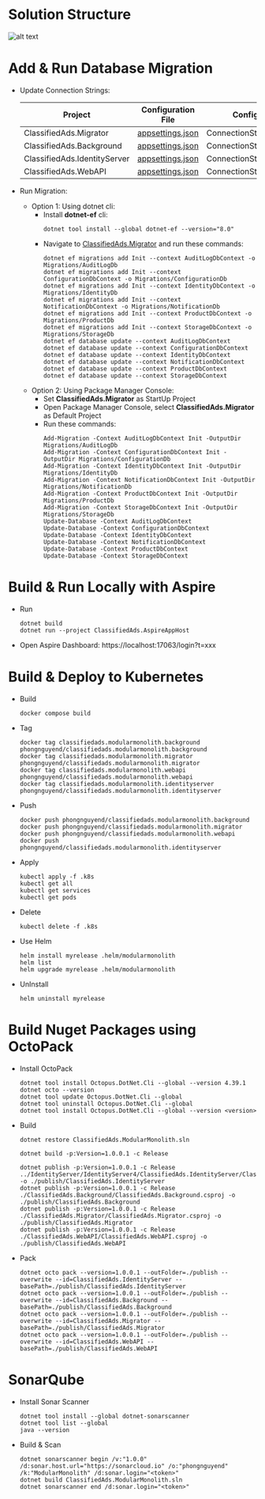 # Solution Structure
![alt text](/docs/imgs/code-solution-structure-modular-monolith.png)

# Add & Run Database Migration

- Update Connection Strings:

  | Project  | Configuration File | Configuration Key |
  | -------- | ------------------ | ----------------- |
  | ClassifiedAds.Migrator | [appsettings.json](ClassifiedAds.Migrator/appsettings.json) | ConnectionStrings:ClassifiedAds |
  | ClassifiedAds.Background | [appsettings.json](ClassifiedAds.Background/appsettings.json) | ConnectionStrings:ClassifiedAds |
  | ClassifiedAds.IdentityServer | [appsettings.json](../IdentityServer/IdentityServer4/ClassifiedAds.IdentityServer/appsettings.json) | ConnectionStrings:ClassifiedAds |
  | ClassifiedAds.WebAPI | [appsettings.json](ClassifiedAds.WebAPI/appsettings.json) | ConnectionStrings:ClassifiedAds |


- Run Migration:
  + Option 1: Using dotnet cli:
    + Install **dotnet-ef** cli:
      ```
      dotnet tool install --global dotnet-ef --version="8.0"
      ```
    + Navigate to [ClassifiedAds.Migrator](ClassifiedAds.Migrator/) and run these commands:
      ```
      dotnet ef migrations add Init --context AuditLogDbContext -o Migrations/AuditLogDb
      dotnet ef migrations add Init --context ConfigurationDbContext -o Migrations/ConfigurationDb
      dotnet ef migrations add Init --context IdentityDbContext -o Migrations/IdentityDb
      dotnet ef migrations add Init --context NotificationDbContext -o Migrations/NotificationDb
      dotnet ef migrations add Init --context ProductDbContext -o Migrations/ProductDb
      dotnet ef migrations add Init --context StorageDbContext -o Migrations/StorageDb
      dotnet ef database update --context AuditLogDbContext
      dotnet ef database update --context ConfigurationDbContext
      dotnet ef database update --context IdentityDbContext
      dotnet ef database update --context NotificationDbContext
      dotnet ef database update --context ProductDbContext
      dotnet ef database update --context StorageDbContext

      ```
  + Option 2: Using Package Manager Console:
    + Set **ClassifiedAds.Migrator** as StartUp Project
    + Open Package Manager Console, select **ClassifiedAds.Migrator** as Default Project
    + Run these commands:
      ```
      Add-Migration -Context AuditLogDbContext Init -OutputDir Migrations/AuditLogDb
      Add-Migration -Context ConfigurationDbContext Init -OutputDir Migrations/ConfigurationDb
      Add-Migration -Context IdentityDbContext Init -OutputDir Migrations/IdentityDb
      Add-Migration -Context NotificationDbContext Init -OutputDir Migrations/NotificationDb
      Add-Migration -Context ProductDbContext Init -OutputDir Migrations/ProductDb
      Add-Migration -Context StorageDbContext Init -OutputDir Migrations/StorageDb
      Update-Database -Context AuditLogDbContext
      Update-Database -Context ConfigurationDbContext
      Update-Database -Context IdentityDbContext
      Update-Database -Context NotificationDbContext
      Update-Database -Context ProductDbContext
      Update-Database -Context StorageDbContext

      ```  

# Build & Run Locally with Aspire

- Run
  ```
  dotnet build
  dotnet run --project ClassifiedAds.AspireAppHost
  ```
  
- Open Aspire Dashboard: https://localhost:17063/login?t=xxx

# Build & Deploy to Kubernetes

- Build
  ```
  docker compose build
  ```

- Tag
  ```
  docker tag classifiedads.modularmonolith.background phongnguyend/classifiedads.modularmonolith.background
  docker tag classifiedads.modularmonolith.migrator phongnguyend/classifiedads.modularmonolith.migrator
  docker tag classifiedads.modularmonolith.webapi phongnguyend/classifiedads.modularmonolith.webapi
  docker tag classifiedads.modularmonolith.identityserver phongnguyend/classifiedads.modularmonolith.identityserver
  ```

- Push
  ```
  docker push phongnguyend/classifiedads.modularmonolith.background
  docker push phongnguyend/classifiedads.modularmonolith.migrator
  docker push phongnguyend/classifiedads.modularmonolith.webapi
  docker push phongnguyend/classifiedads.modularmonolith.identityserver
  ```

- Apply
  ```
  kubectl apply -f .k8s
  kubectl get all
  kubectl get services
  kubectl get pods
  ```

- Delete
  ```
  kubectl delete -f .k8s
  ```
  
- Use Helm
  ```
  helm install myrelease .helm/modularmonolith
  helm list
  helm upgrade myrelease .helm/modularmonolith
  ```

- UnInstall
  ```
  helm uninstall myrelease
  ```
  
# Build Nuget Packages using OctoPack

- Install OctoPack
  ```
  dotnet tool install Octopus.DotNet.Cli --global --version 4.39.1
  dotnet octo --version
  dotnet tool update Octopus.DotNet.Cli --global
  dotnet tool uninstall Octopus.DotNet.Cli --global
  dotnet tool install Octopus.DotNet.Cli --global --version <version>
  ```

- Build
  ```
  dotnet restore ClassifiedAds.ModularMonolith.sln

  dotnet build -p:Version=1.0.0.1 -c Release

  dotnet publish -p:Version=1.0.0.1 -c Release ../IdentityServer/IdentityServer4/ClassifiedAds.IdentityServer/ClassifiedAds.IdentityServer.csproj -o ./publish/ClassifiedAds.IdentityServer
  dotnet publish -p:Version=1.0.0.1 -c Release ./ClassifiedAds.Background/ClassifiedAds.Background.csproj -o ./publish/ClassifiedAds.Background
  dotnet publish -p:Version=1.0.0.1 -c Release ./ClassifiedAds.Migrator/ClassifiedAds.Migrator.csproj -o ./publish/ClassifiedAds.Migrator
  dotnet publish -p:Version=1.0.0.1 -c Release ./ClassifiedAds.WebAPI/ClassifiedAds.WebAPI.csproj -o ./publish/ClassifiedAds.WebAPI
  ```

- Pack
  ```
  dotnet octo pack --version=1.0.0.1 --outFolder=./publish --overwrite --id=ClassifiedAds.IdentityServer --basePath=./publish/ClassifiedAds.IdentityServer
  dotnet octo pack --version=1.0.0.1 --outFolder=./publish --overwrite --id=ClassifiedAds.Background --basePath=./publish/ClassifiedAds.Background
  dotnet octo pack --version=1.0.0.1 --outFolder=./publish --overwrite --id=ClassifiedAds.Migrator --basePath=./publish/ClassifiedAds.Migrator
  dotnet octo pack --version=1.0.0.1 --outFolder=./publish --overwrite --id=ClassifiedAds.WebAPI --basePath=./publish/ClassifiedAds.WebAPI
  ```

# SonarQube

- Install Sonar Scanner
  ```
  dotnet tool install --global dotnet-sonarscanner
  dotnet tool list --global
  java --version
  ```

- Build & Scan
  ```
  dotnet sonarscanner begin /v:"1.0.0" /d:sonar.host.url="https://sonarcloud.io" /o:"phongnguyend" /k:"ModularMonolith" /d:sonar.login="<token>"
  dotnet build ClassifiedAds.ModularMonolith.sln
  dotnet sonarscanner end /d:sonar.login="<token>"
  ```
